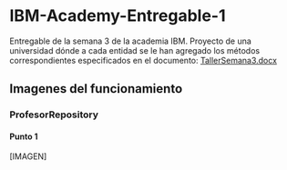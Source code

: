 # IBM-Academy-Entregable-1
Entregable de la semana 3 de la academia IBM.
Proyecto de una universidad dónde a cada entidad se le han agregado los métodos correspondientes especificados en el documento: [TallerSemana3.docx](https://github.com/Rengeruri/IBM-Academy-Entregable-1/files/7654220/TallerSemana3.docx)

## Imagenes del funcionamiento

### ProfesorRepository
#### Punto 1
[IMAGEN]
